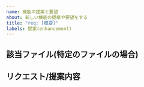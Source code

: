 ```yaml
---
name: 機能の提案と要望
about: 新しい機能の提案や要望をする
title: "req: [概要]"
labels: 提案(enhancement)
---
```


## 該当ファイル(特定のファイルの場合)
<!-- 
既存のファイルについての提案の場合，ファイルのPathを書いてください
新規ファイルの場合は，この節を消してください
例) 
MCAddonSetupManager/CONTRIBUTING.md
 -->

## リクエスト/提案内容
<!-- 
機能の提案や要望について内容を詳細に書いてください。
またその提案の背景や目的などがあれば書いてください。
 -->


